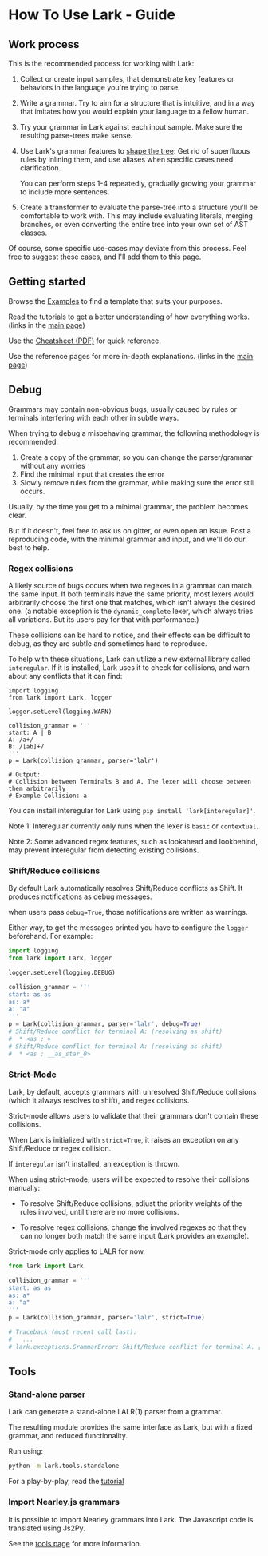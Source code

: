 # How To Use Lark - Guide

## Work process

This is the recommended process for working with Lark:

1. Collect or create input samples, that demonstrate key features or behaviors in the language you're trying to parse.

2. Write a grammar. Try to aim for a structure that is intuitive, and in a way that imitates how you would explain your language to a fellow human.

3. Try your grammar in Lark against each input sample. Make sure the resulting parse-trees make sense.

4. Use Lark's grammar features to [shape the tree](tree_construction.md): Get rid of superfluous rules by inlining them, and use aliases when specific cases need clarification.

   You can perform steps 1-4 repeatedly, gradually growing your grammar to include more sentences.

5. Create a transformer to evaluate the parse-tree into a structure you'll be comfortable to work with. This may include evaluating literals, merging branches, or even converting the entire tree into your own set of AST classes.

Of course, some specific use-cases may deviate from this process. Feel free to suggest these cases, and I'll add them to this page.

## Getting started

Browse the [Examples](https://github.com/lark-parser/lark/tree/master/examples) to find a template that suits your purposes.

Read the tutorials to get a better understanding of how everything works. (links in the [main page](/index))

Use the [Cheatsheet (PDF)](https://lark-parser.readthedocs.io/en/latest/_static/lark_cheatsheet.pdf) for quick reference.

Use the reference pages for more in-depth explanations. (links in the [main page](/index))

## Debug

Grammars may contain non-obvious bugs, usually caused by rules or terminals interfering with each other in subtle ways.

When trying to debug a misbehaving grammar, the following methodology is recommended:

1. Create a copy of the grammar, so you can change the parser/grammar without any worries
2. Find the minimal input that creates the error
3. Slowly remove rules from the grammar, while making sure the error still occurs.

Usually, by the time you get to a minimal grammar, the problem becomes clear.

But if it doesn't, feel free to ask us on gitter, or even open an issue. Post a reproducing code, with the minimal grammar and input, and we'll do our best to help.

### Regex collisions

A likely source of bugs occurs when two regexes in a grammar can match the same input. If both terminals have the same priority, most lexers would arbitrarily choose the first one that matches, which isn't always the desired one. (a notable exception is the `dynamic_complete` lexer, which always tries all variations. But its users pay for that with performance.)

These collisions can be hard to notice, and their effects can be difficult to debug, as they are subtle and sometimes hard to reproduce.

To help with these situations, Lark can utilize a new external library called `interegular`. If it is installed, Lark uses it to check for collisions, and warn about any conflicts that it can find:

```
import logging
from lark import Lark, logger

logger.setLevel(logging.WARN)

collision_grammar = '''
start: A | B
A: /a+/
B: /[ab]+/
'''
p = Lark(collision_grammar, parser='lalr')

# Output:
# Collision between Terminals B and A. The lexer will choose between them arbitrarily
# Example Collision: a
```

You can install interegular for Lark using `pip install 'lark[interegular]'`.

Note 1: Interegular currently only runs when the lexer is `basic` or `contextual`.

Note 2: Some advanced regex features, such as lookahead and lookbehind, may prevent interegular from detecting existing collisions.

### Shift/Reduce collisions

By default Lark automatically resolves Shift/Reduce conflicts as Shift. It produces notifications as debug messages.

when users pass `debug=True`, those notifications are written as warnings.

Either way, to get the messages printed you have to configure the `logger` beforehand. For example:

```python
import logging
from lark import Lark, logger

logger.setLevel(logging.DEBUG)

collision_grammar = '''
start: as as
as: a*
a: "a"
'''
p = Lark(collision_grammar, parser='lalr', debug=True)
# Shift/Reduce conflict for terminal A: (resolving as shift)
#  * <as : >
# Shift/Reduce conflict for terminal A: (resolving as shift)
#  * <as : __as_star_0>
```

### Strict-Mode

Lark, by default, accepts grammars with unresolved Shift/Reduce collisions (which it always resolves to shift), and regex collisions.

Strict-mode allows users to validate that their grammars don't contain these collisions.

When Lark is initialized with `strict=True`, it raises an exception on any Shift/Reduce or regex collision.

If `interegular` isn't installed, an exception is thrown.

When using strict-mode, users will be expected to resolve their collisions manually:

- To resolve Shift/Reduce collisions, adjust the priority weights of the rules involved, until there are no more collisions.

- To resolve regex collisions, change the involved regexes so that they can no longer both match the same input (Lark provides an example).

Strict-mode only applies to LALR for now.

```python
from lark import Lark

collision_grammar = '''
start: as as
as: a*
a: "a"
'''
p = Lark(collision_grammar, parser='lalr', strict=True)

# Traceback (most recent call last):
#   ...
# lark.exceptions.GrammarError: Shift/Reduce conflict for terminal A. [strict-mode]
```

## Tools

### Stand-alone parser

Lark can generate a stand-alone LALR(1) parser from a grammar.

The resulting module provides the same interface as Lark, but with a fixed grammar, and reduced functionality.

Run using:

```bash
python -m lark.tools.standalone
```

For a play-by-play, read the [tutorial](http://blog.erezsh.com/create-a-stand-alone-lalr1-parser-in-python/)

### Import Nearley.js grammars

It is possible to import Nearley grammars into Lark. The Javascript code is translated using Js2Py.

See the [tools page](tools.md) for more information.
